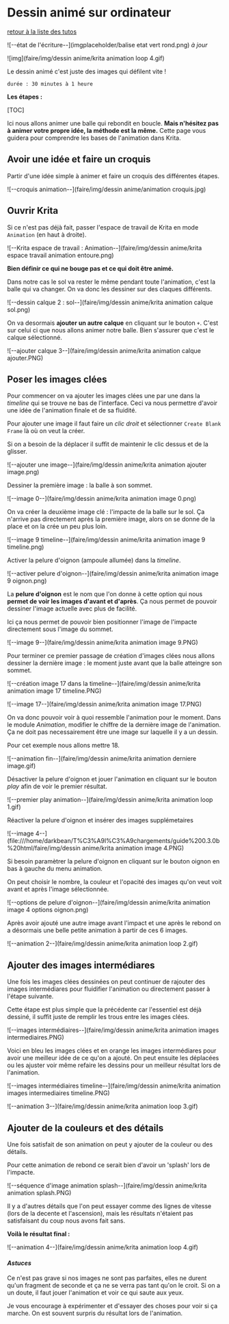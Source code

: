 # Dessin animé sur ordinateur

[retour à la liste des tutos](faire.md)

![--état de l'écriture--](imgplaceholder/balise etat vert rond.png) *à jour*

![img](faire/img/dessin anime/krita animation loop 4.gif)

Le dessin animé c'est juste des images qui défilent vite !

```
durée : 30 minutes à 1 heure
```

 

**Les étapes :**

[TOC]

Ici nous allons animer une balle qui rebondit en boucle. **Mais n'hésitez pas à animer votre propre idée, la méthode est la même.** Cette page vous guidera pour comprendre les bases de l'animation dans Krita.

 

## Avoir une idée et faire un croquis

Partir d'une idée simple à animer et faire un croquis des différentes étapes.

![--croquis animation--](faire/img/dessin anime/animation croquis.jpg)

 

## Ouvrir Krita

Si ce n'est pas déjà fait, passer l'espace de travail de Krita en mode `Animation` (en haut à droite).

![--Krita espace de travail : Animation--](faire/img/dessin anime/krita espace travail animation entoure.png)

 

**Bien définir ce qui ne bouge pas et ce qui doit être animé.**

Dans  notre cas le sol va rester le même pendant toute l'animation, c'est la  balle qui va changer. On va donc les dessiner sur des claques  différents.

![--dessin calque 2 : sol--](faire/img/dessin anime/krita animation calque sol.png)

 

On va desormais **ajouter un autre calque** en cliquant sur le bouton `+`. C'est sur celui ci que nous allons animer notre balle. Bien s'assurer que c'est le calque sélectionné.

![--ajouter calque 3--](faire/img/dessin anime/krita animation calque ajouter.PNG)

 

## Poser les images clées

Pour commencer on va ajouter les images clées une par une dans la *timeline* qui se trouve ne bas de l'interface. Ceci va nous permettre d'avoir une idée de l'animation finale et de sa fluidité.

Pour ajouter une image il faut faire un *clic droit* et sélectionner `Create Blank Frame` là où on veut la créer.

Si on a besoin de la déplacer il suffit de maintenir le clic dessus et de la glisser.

![--ajouter une image--](faire/img/dessin anime/krita animation ajouter image.png)

Dessiner la première image : la balle à son sommet.

![--image 0--](faire/img/dessin anime/krita animation image 0.png)

 

On  va créer la deuxième image clé : l'impacte de la balle sur le sol. Ça  n'arrive pas directement après la première image, alors on se donne de  la place et on la crée un peu plus loin.

![--image 9 timeline--](faire/img/dessin anime/krita animation image 9 timeline.png)

 

Activer la pelure d'oignon (ampoule allumée) dans la *timeline*.

![--activer pelure d'oignon--](faire/img/dessin anime/krita animation image 9 oignon.png)

 

La **pelure d'oignon** est le nom que l'on donne à cette option qui nous **permet de voir les images d'avant et d'après**. Ça nous permet de pouvoir dessiner l'image actuelle avec plus de facilité.

Ici ça nous permet de pouvoir bien positionner l'image de l'impacte directement sous l'image du sommet.

![--image 9--](faire/img/dessin anime/krita animation image 9.PNG)

 

Pour  terminer ce premier passage de création d'images clées nous allons  dessiner la dernière image : le moment juste avant que la balle  atteingre son sommet.

![--création image 17 dans la timeline--](faire/img/dessin anime/krita animation image 17 timeline.PNG)

 

![--image 17--](faire/img/dessin anime/krita animation image 17.PNG)

 

On va donc pouvoir voir à quoi ressemble l'animation pour le moment. Dans le module *Animation*,  modifier le chiffre de la dernière image de l'animation. Ça ne doit pas  necessairement être une image sur laquelle il y a un dessin.

Pour cet exemple nous allons mettre 18.

![--animation fin--](faire/img/dessin anime/krita animation derniere image.gif)

 

Désactiver la pelure d'oignon et jouer l'animation en cliquant sur le bouton *play* afin de voir le premier résultat.

![--premier play animation--](faire/img/dessin anime/krita animation loop 1.gif)

 

Réactiver la pelure d'oignon et insérer des images supplémetaires

![--image 4--](file:///home/darkbean/T%C3%A9l%C3%A9chargements/guide%200.3.0b%20html/faire/img/dessin anime/krita animation image 4.PNG)

 

Si besoin paramètrer la pelure d'oignon en cliquant sur le bouton oignon en bas à gauche du menu animation.

On peut choisir le nombre, la couleur et l'opacité des images qu'on veut voit avant et après l'image sélectionnée.

![--options de pelure d'oignon--](faire/img/dessin anime/krita animation image 4 options oignon.png)

 

Après  avoir ajouté une autre image avant l'impact et une après le rebond on a  désormais une belle petite animation à partir de ces 6 images.

![--animation 2--](faire/img/dessin anime/krita animation loop 2.gif)

 

## Ajouter des images intermédiares

Une  fois les images clées dessinées on peut continuer de rajouter des  images intermédiares pour fluidifier l'animation ou directement passer à  l'étape suivante.

Cette étape est plus simple que la précédente  car l'essentiel est déjà dessiné, il suffit juste de remplir les trous  entre les images clées.

 

![--images intermédiaires--](faire/img/dessin anime/krita animation images intermediaires.PNG)

 

Voici  en bleu les images clées et en orange les images intermédiares pour  avoir une meilleur idée de ce qu'on a ajouté. On peut ensuite les  déplacées ou les ajuster voir même refaire les dessins pour un meilleur  résultat lors de l'animation.

![--images intermédiaires timeline--](faire/img/dessin anime/krita animation images intermediaires timeline.PNG)

 

![--animation 3--](faire/img/dessin anime/krita animation loop 3.gif)

 

## Ajouter de la couleurs et des détails

Une fois satisfait de son animation on peut y ajouter de la couleur ou des détails.

Pour cette animation de rebond ce serait bien d'avoir un 'splash' lors de l'impacte.

![--séquence d'image animation splash--](faire/img/dessin anime/krita animation splash.PNG)

 

Il  y a d'autres détails que l'on peut essayer comme des lignes de vitesse  (lors de la decente et l'ascension), mais les résultats n'étaient pas  satisfaisant du coup nous avons fait sans.

**Voilà le résultat final :**

 

![--animation 4--](faire/img/dessin anime/krita animation loop 4.gif)

 

#### *Astuces*

Ce  n'est pas grave si nos images ne sont pas parfaites, elles ne durent  qu'un fragment de seconde et ça ne se verra pas tant qu'on le croit. Si  on a un doute, il faut jouer l'animation et voir ce qui saute aux yeux.

Je  vous encourage à expérimenter et d'essayer des choses pour voir si ça  marche. On est souvent surpris du résultat lors de l'animation.
